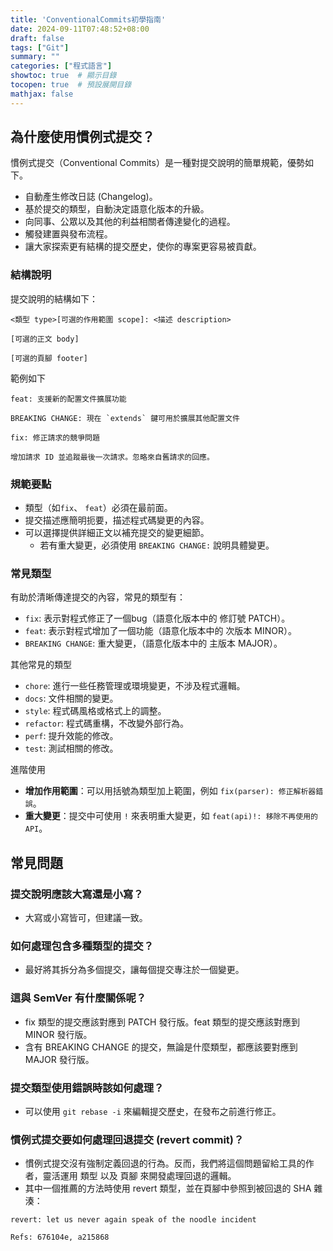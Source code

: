 ```yaml
---
title: 'ConventionalCommits初學指南'
date: 2024-09-11T07:48:52+08:00
draft: false
tags: ["Git"]
summary: ""
categories: ["程式語言"]
showtoc: true  # 顯示目錄
tocopen: true  # 預設展開目錄
mathjax: false
---
```


## 為什麼使用慣例式提交？

慣例式提交（Conventional Commits）是一種對提交說明的簡單規範，優勢如下。

- 自動產生修改日誌 (Changelog)。
- 基於提交的類型，自動決定語意化版本的升級。
- 向同事、公眾以及其他的利益相關者傳達變化的過程。
- 觸發建置與發布流程。
- 讓大家探索更有結構的提交歷史，使你的專案更容易被貢獻。


### 結構說明

提交說明的結構如下：
```plaintext
<類型 type>[可選的作用範圍 scope]: <描述 description>

[可選的正文 body]

[可選的頁腳 footer]

```

範例如下

```plaintext
feat: 支援新的配置文件擴展功能

BREAKING CHANGE: 現在 `extends` 鍵可用於擴展其他配置文件
```

```plaintext
fix: 修正請求的競爭問題

增加請求 ID 並追蹤最後一次請求。忽略來自舊請求的回應。
```

### 規範要點

- 類型（如`fix`、 `feat`）必須在最前面。
- 提交描述應簡明扼要，描述程式碼變更的內容。
- 可以選擇提供詳細正文以補充提交的變更細節。
    - 若有重大變更，必須使用 `BREAKING CHANGE:` 說明具體變更。

### 常見類型

有助於清晰傳達提交的內容，常見的類型有：
- `fix`: 表示對程式修正了一個bug（語意化版本中的 修訂號 PATCH）。
- `feat`: 表示對程式增加了一個功能（語意化版本中的 次版本 MINOR）。
- `BREAKING CHANGE`: 重大變更，（語意化版本中的 主版本 MAJOR）。

其他常見的類型
- `chore`: 進行一些任務管理或環境變更，不涉及程式邏輯。
- `docs`: 文件相關的變更。
- `style`: 程式碼風格或格式上的調整。
- `refactor`: 程式碼重構，不改變外部行為。
- `perf`: 提升效能的修改。
- `test`: 測試相關的修改。

進階使用
- **增加作用範圍**：可以用括號為類型加上範圍，例如 `fix(parser): 修正解析器錯誤`。
- **重大變更**：提交中可使用 `!` 來表明重大變更，如 `feat(api)!: 移除不再使用的 API`。


## 常見問題

### 提交說明應該大寫還是小寫？
- 大寫或小寫皆可，但建議一致。

### 如何處理包含多種類型的提交？
- 最好將其拆分為多個提交，讓每個提交專注於一個變更。

### 這與 SemVer 有什麼關係呢？
- fix 類型的提交應該對應到 PATCH 發行版。feat 類型的提交應該對應到 MINOR 發行版。
- 含有 BREAKING CHANGE 的提交，無論是什麼類型，都應該要對應到 MAJOR 發行版。

### 提交類型使用錯誤時該如何處理？
- 可以使用 `git rebase -i` 來編輯提交歷史，在發布之前進行修正。

### 慣例式提交要如何處理回退提交 (revert commit)？
- 慣例式提交沒有強制定義回退的行為。反而，我們將這個問題留給工具的作者，靈活運用 類型 以及 頁腳 來開發處理回退的邏輯。
- 其中一個推薦的方法時使用 revert 類型，並在頁腳中參照到被回退的 SHA 雜湊：
```plaintext
revert: let us never again speak of the noodle incident

Refs: 676104e, a215868
```